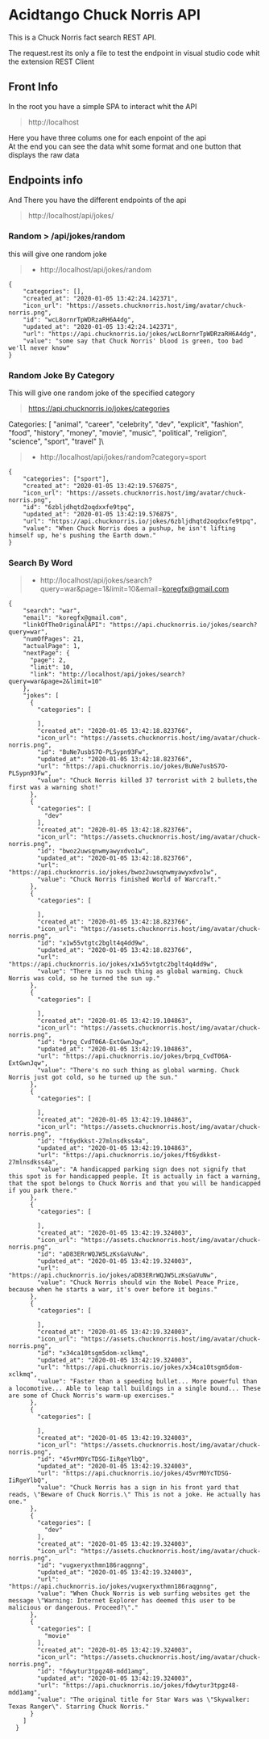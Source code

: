 # Acidtango Chuck Norris API

This is a Chuck Norris fact search REST API.

The request.rest its only a file to test the endpoint in visual studio code whit the extension REST Client

## Front Info

In the root you have a simple SPA to interact whit the API

> http://localhost

Here you have three colums one for each enpoint of the api\
At the end you can see the data whit some format and one button that displays the raw data

## Endpoints info

And There you have the different endpoints of the api

> http://localhost/api/jokes/

### Random > /api/jokes/random

this will give one random joke

> - http://localhost/api/jokes/random

```
{
	"categories": [],
	"created_at": "2020-01-05 13:42:24.142371",
	"icon_url": "https://assets.chucknorris.host/img/avatar/chuck-norris.png",
	"id": "wcL8ornrTpWDRzaRH6A4dg",
	"updated_at": "2020-01-05 13:42:24.142371",
	"url": "https://api.chucknorris.io/jokes/wcL8ornrTpWDRzaRH6A4dg",
	"value": "some say that Chuck Norris' blood is green, too bad we'll never know"
}

```

### Random Joke By Category

This will give one random joke of the specified category

> https://api.chucknorris.io/jokes/categories

Categories:
[
"animal",
"career",
"celebrity",
"dev",
"explicit",
"fashion",
"food",
"history",
"money",
"movie",
"music",
"political",
"religion",
"science",
"sport",
"travel"
]\

> - http://localhost/api/jokes/random?category=sport

```
{
	"categories": ["sport"],
	"created_at": "2020-01-05 13:42:19.576875",
	"icon_url": "https://assets.chucknorris.host/img/avatar/chuck-norris.png",
	"id": "6zbljdhqtd2oqdxxfe9tpq",
	"updated_at": "2020-01-05 13:42:19.576875",
	"url": "https://api.chucknorris.io/jokes/6zbljdhqtd2oqdxxfe9tpq",
	"value": "When Chuck Norris does a pushup, he isn't lifting himself up, he's pushing the Earth down."
}
```

### Search By Word

> - http://localhost/api/jokes/search?query=war&page=1&limit=10&email=koregfx@gmail.com

```
{
    "search": "war",
    "email": "koregfx@gmail.com",
    "linkOfTheOriginalAPI": "https://api.chucknorris.io/jokes/search?query=war",
    "numOfPages": 21,
    "actualPage": 1,
    "nextPage": {
      "page": 2,
      "limit": 10,
      "link": "http://localhost/api/jokes/search?query=war&page=2&limit=10"
    },
    "jokes": [
      {
        "categories": [

        ],
        "created_at": "2020-01-05 13:42:18.823766",
        "icon_url": "https://assets.chucknorris.host/img/avatar/chuck-norris.png",
        "id": "BuNe7usbS7O-PLSypn93Fw",
        "updated_at": "2020-01-05 13:42:18.823766",
        "url": "https://api.chucknorris.io/jokes/BuNe7usbS7O-PLSypn93Fw",
        "value": "Chuck Norris killed 37 terrorist with 2 bullets,the first was a warning shot!"
      },
      {
        "categories": [
          "dev"
        ],
        "created_at": "2020-01-05 13:42:18.823766",
        "icon_url": "https://assets.chucknorris.host/img/avatar/chuck-norris.png",
        "id": "bwoz2uwsqnwmyawyxdvo1w",
        "updated_at": "2020-01-05 13:42:18.823766",
        "url": "https://api.chucknorris.io/jokes/bwoz2uwsqnwmyawyxdvo1w",
        "value": "Chuck Norris finished World of Warcraft."
      },
      {
        "categories": [

        ],
        "created_at": "2020-01-05 13:42:18.823766",
        "icon_url": "https://assets.chucknorris.host/img/avatar/chuck-norris.png",
        "id": "x1w55vtgtc2bglt4q4dd9w",
        "updated_at": "2020-01-05 13:42:18.823766",
        "url": "https://api.chucknorris.io/jokes/x1w55vtgtc2bglt4q4dd9w",
        "value": "There is no such thing as global warming. Chuck Norris was cold, so he turned the sun up."
      },
      {
        "categories": [

        ],
        "created_at": "2020-01-05 13:42:19.104863",
        "icon_url": "https://assets.chucknorris.host/img/avatar/chuck-norris.png",
        "id": "brpq_CvdT06A-ExtGwnJqw",
        "updated_at": "2020-01-05 13:42:19.104863",
        "url": "https://api.chucknorris.io/jokes/brpq_CvdT06A-ExtGwnJqw",
        "value": "There's no such thing as global warming. Chuck Norris just got cold, so he turned up the sun."
      },
      {
        "categories": [

        ],
        "created_at": "2020-01-05 13:42:19.104863",
        "icon_url": "https://assets.chucknorris.host/img/avatar/chuck-norris.png",
        "id": "ft6ydkkst-27mlnsdkss4a",
        "updated_at": "2020-01-05 13:42:19.104863",
        "url": "https://api.chucknorris.io/jokes/ft6ydkkst-27mlnsdkss4a",
        "value": "A handicapped parking sign does not signify that this spot is for handicapped people. It is actually in fact a warning, that the spot belongs to Chuck Norris and that you will be handicapped if you park there."
      },
      {
        "categories": [

        ],
        "created_at": "2020-01-05 13:42:19.324003",
        "icon_url": "https://assets.chucknorris.host/img/avatar/chuck-norris.png",
        "id": "aD83ERrWQJW5LzKsGaVuNw",
        "updated_at": "2020-01-05 13:42:19.324003",
        "url": "https://api.chucknorris.io/jokes/aD83ERrWQJW5LzKsGaVuNw",
        "value": "Chuck Norris should win the Nobel Peace Prize, because when he starts a war, it's over before it begins."
      },
      {
        "categories": [

        ],
        "created_at": "2020-01-05 13:42:19.324003",
        "icon_url": "https://assets.chucknorris.host/img/avatar/chuck-norris.png",
        "id": "x34ca10tsgm5dom-xclkmq",
        "updated_at": "2020-01-05 13:42:19.324003",
        "url": "https://api.chucknorris.io/jokes/x34ca10tsgm5dom-xclkmq",
        "value": "Faster than a speeding bullet... More powerful than a locomotive... Able to leap tall buildings in a single bound... These are some of Chuck Norris's warm-up exercises."
      },
      {
        "categories": [

        ],
        "created_at": "2020-01-05 13:42:19.324003",
        "icon_url": "https://assets.chucknorris.host/img/avatar/chuck-norris.png",
        "id": "45vrM0YcTDSG-IiRgeYlbQ",
        "updated_at": "2020-01-05 13:42:19.324003",
        "url": "https://api.chucknorris.io/jokes/45vrM0YcTDSG-IiRgeYlbQ",
        "value": "Chuck Norris has a sign in his front yard that reads, \"Beware of Chuck Norris.\" This is not a joke. He actually has one."
      },
      {
        "categories": [
          "dev"
        ],
        "created_at": "2020-01-05 13:42:19.324003",
        "icon_url": "https://assets.chucknorris.host/img/avatar/chuck-norris.png",
        "id": "vugxeryxthmn186raqgnng",
        "updated_at": "2020-01-05 13:42:19.324003",
        "url": "https://api.chucknorris.io/jokes/vugxeryxthmn186raqgnng",
        "value": "When Chuck Norris is web surfing websites get the message \"Warning: Internet Explorer has deemed this user to be malicious or dangerous. Proceed?\"."
      },
      {
        "categories": [
          "movie"
        ],
        "created_at": "2020-01-05 13:42:19.324003",
        "icon_url": "https://assets.chucknorris.host/img/avatar/chuck-norris.png",
        "id": "fdwytur3tpgz48-mdd1amg",
        "updated_at": "2020-01-05 13:42:19.324003",
        "url": "https://api.chucknorris.io/jokes/fdwytur3tpgz48-mdd1amg",
        "value": "The original title for Star Wars was \"Skywalker: Texas Ranger\". Starring Chuck Norris."
      }
    ]
  }
```
